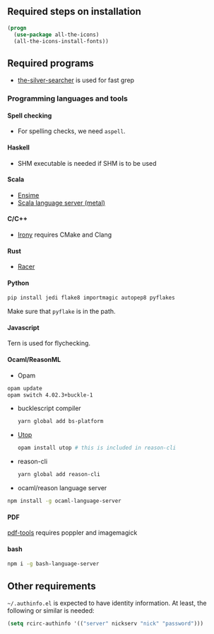 ## Required steps on installation

```lisp
(progn
  (use-package all-the-icons)
  (all-the-icons-install-fonts))
```

## Required programs

- [the-silver-searcher](https://github.com/ggreer/the_silver_searcher) is used for fast grep

### Programming languages and tools

#### Spell checking

- For spelling checks, we need `aspell`.

#### Haskell
- SHM executable is needed if SHM is to be used

#### Scala
- [Ensime](https://github.com/ensime/ensime-server/wiki/Quick-Start-Guide)
- [Scala language server (metal)](https://github.com/rossabaker/lsp-scala)

#### C/C++
- [Irony](https://github.com/Sarcasm/irony-mode) requires CMake and Clang

#### Rust
- [Racer](https://github.com/phildawes/racer)

#### Python
```bash
pip install jedi flake8 importmagic autopep8 pyflakes
```
Make sure that `pyflake` is in the path.

#### Javascript
Tern is used for flychecking.

#### Ocaml/ReasonML
- Opam
```bash
opam update
opam switch 4.02.3+buckle-1
```
- bucklescript compiler
  ```bash
  yarn global add bs-platform
  ```
- [Utop](https://github.com/ocaml-community/utop#integration-with-emacs)
  ```bash
  opam install utop # this is included in reason-cli
  ```
- reason-cli
  ```bash
  yarn global add reason-cli
  ```
- ocaml/reason language server
```bash
npm install -g ocaml-language-server
```

#### PDF
[pdf-tools](https://github.com/politza/pdf-tools) requires poppler and imagemagick


#### bash
```bash
npm i -g bash-language-server
```

## Other requirements

`~/.authinfo.el` is expected to have identity information. At least,
the following or similar is needed:
```lisp
(setq rcirc-authinfo '(("server" nickserv "nick" "password")))
```
